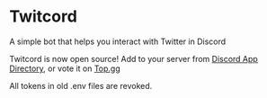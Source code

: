 # Twitcord
A simple bot that helps you interact with Twitter in Discord  

Twitcord is now open source! Add to your server from [Discord App Directory](https://discord.com/application-directory/917122425102163971), or vote it on [Top.gg](https://top.gg/bot/917122425102163971)

All tokens in old .env files are revoked.
